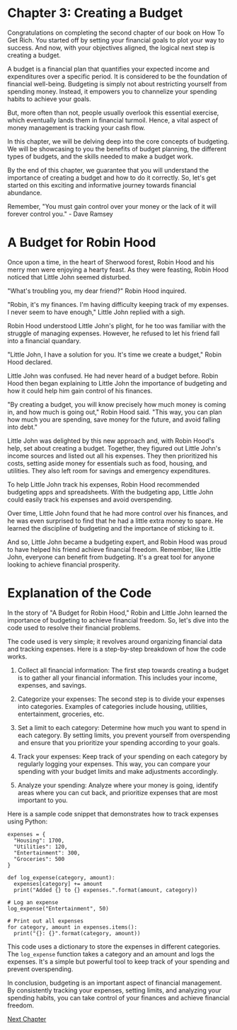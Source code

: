 # Chapter 3: Creating a Budget

Congratulations on completing the second chapter of our book on How To Get Rich. You started off by setting your financial goals to plot your way to success. And now, with your objectives aligned, the logical next step is creating a budget.

A budget is a financial plan that quantifies your expected income and expenditures over a specific period. It is considered to be the foundation of financial well-being. Budgeting is simply not about restricting yourself from spending money. Instead, it empowers you to channelize your spending habits to achieve your goals.

But, more often than not, people usually overlook this essential exercise, which eventually lands them in financial turmoil. Hence, a vital aspect of money management is tracking your cash flow.

In this chapter, we will be delving deep into the core concepts of budgeting. We will be showcasing to you the benefits of budget planning, the different types of budgets, and the skills needed to make a budget work.

By the end of this chapter, we guarantee that you will understand the importance of creating a budget and how to do it correctly. So, let's get started on this exciting and informative journey towards financial abundance.

Remember, "You must gain control over your money or the lack of it will forever control you." - Dave Ramsey
# A Budget for Robin Hood

Once upon a time, in the heart of Sherwood forest, Robin Hood and his merry men were enjoying a hearty feast. As they were feasting, Robin Hood noticed that Little John seemed disturbed.

"What's troubling you, my dear friend?" Robin Hood inquired.

"Robin, it's my finances. I'm having difficulty keeping track of my expenses. I never seem to have enough," Little John replied with a sigh.

Robin Hood understood Little John's plight, for he too was familiar with the struggle of managing expenses. However, he refused to let his friend fall into a financial quandary.

"Little John, I have a solution for you. It's time we create a budget," Robin Hood declared.

Little John was confused. He had never heard of a budget before. Robin Hood then began explaining to Little John the importance of budgeting and how it could help him gain control of his finances.

"By creating a budget, you will know precisely how much money is coming in, and how much is going out," Robin Hood said. "This way, you can plan how much you are spending, save money for the future, and avoid falling into debt."

Little John was delighted by this new approach and, with Robin Hood's help, set about creating a budget. Together, they figured out Little John's income sources and listed out all his expenses. They then prioritized his costs, setting aside money for essentials such as food, housing, and utilities. They also left room for savings and emergency expenditures.

To help Little John track his expenses, Robin Hood recommended budgeting apps and spreadsheets. With the budgeting app, Little John could easily track his expenses and avoid overspending.

Over time, Little John found that he had more control over his finances, and he was even surprised to find that he had a little extra money to spare. He learned the discipline of budgeting and the importance of sticking to it.

And so, Little John became a budgeting expert, and Robin Hood was proud to have helped his friend achieve financial freedom. Remember, like Little John, everyone can benefit from budgeting. It's a great tool for anyone looking to achieve financial prosperity.
# Explanation of the Code

In the story of "A Budget for Robin Hood," Robin and Little John learned the importance of budgeting to achieve financial freedom. So, let's dive into the code used to resolve their financial problems.

The code used is very simple; it revolves around organizing financial data and tracking expenses. Here is a step-by-step breakdown of how the code works.

1. Collect all financial information: The first step towards creating a budget is to gather all your financial information. This includes your income, expenses, and savings.

2. Categorize your expenses: The second step is to divide your expenses into categories. Examples of categories include housing, utilities, entertainment, groceries, etc.

3. Set a limit to each category: Determine how much you want to spend in each category. By setting limits, you prevent yourself from overspending and ensure that you prioritize your spending according to your goals.

4. Track your expenses: Keep track of your spending on each category by regularly logging your expenses. This way, you can compare your spending with your budget limits and make adjustments accordingly.

5. Analyze your spending: Analyze where your money is going, identify areas where you can cut back, and prioritize expenses that are most important to you.

Here is a sample code snippet that demonstrates how to track expenses using Python:

```
expenses = {
  "Housing": 1700,
  "Utilities": 120,
  "Entertainment": 300,
  "Groceries": 500
}

def log_expense(category, amount):
  expenses[category] += amount
  print("Added {} to {} expenses.".format(amount, category))

# Log an expense
log_expense("Entertainment", 50)

# Print out all expenses
for category, amount in expenses.items():
  print("{}: {}".format(category, amount))
```

This code uses a dictionary to store the expenses in different categories. The `log_expense` function takes a category and an amount and logs the expenses. It's a simple but powerful tool to keep track of your spending and prevent overspending.

In conclusion, budgeting is an important aspect of financial management. By consistently tracking your expenses, setting limits, and analyzing your spending habits, you can take control of your finances and achieve financial freedom.


[Next Chapter](04_Chapter04.md)
